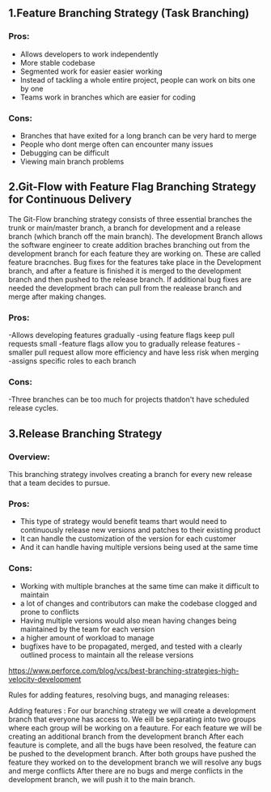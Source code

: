 ## 1.Feature Branching Strategy (Task Branching) 
### Pros:
* Allows developers to work independently
* More stable codebase
* Segmented work for easier easier working
* Instead of tackling a whole entire project, people can work on bits one by one
* Teams work in branches which are easier for coding

### Cons:
* Branches that have exited for a long branch can be very hard to merge
* People who dont merge often can encounter many issues
* Debugging can be difficult
* Viewing main branch problems

## 2.Git-Flow with Feature Flag Branching Strategy for Continuous Delivery
The Git-Flow branching strategy consists of three essential branches the trunk or main/master branch, a branch for development
and a release branch (which branch off the main branch). The development Branch allows the software engineer to create addition braches branching out from the development branch for each feature they are working on. These are called feature bracnches. Bug fixes for the features take place in the Development branch, and after a feature is finished it is merged to the development branch and then pushed to the release branch. If additional bug fixes are needed the development brach can pull from the realease branch and merge after making changes.
### Pros:
-Allows developing features gradually 
-using feature flags keep pull requests small 
-feature flags allow you to gradually release features
-smaller pull request allow more efficiency and have less risk when merging 
-assigns specific roles to each branch 
### Cons:
-Three branches can be too much for projects thatdon't have scheduled release cycles. 

## 3.Release Branching Strategy
### Overview: 
This branching strategy involves creating a branch for every new release that a team decides to pursue.
### Pros:
* This type of strategy would benefit teams thart would need to continuously release new versions and patches to their existing product
* It can handle the customization of the version for each customer
* And it can handle having multiple versions being used at the same time
### Cons:
* Working with multiple branches at the same time can make it difficult to maintain
* a lot of changes and contributors can make the codebase clogged and prone to conflicts
* Having multiple versions would also mean having changes being maintained by the team for each version 
* a higher amount of workload to manage
* bugfixes have to be propagated, merged, and tested with a clearly outlined process to maintain all the release versions

https://www.perforce.com/blog/vcs/best-branching-strategies-high-velocity-development



Rules for adding features, resolving bugs, and managing releases: 

Adding features : 
For our branching strategy we will create a development branch that everyone has access to. 
We eill be separating into two groups where each group will be working on a feauture.
For each feature we will be creating an additional branch from the development branch
After each feauture is complete, and all the bugs have been resolved, the feature can be pushed to 
the development branch.
After both groups have pushed the feature they worked on to the development branch we will 
resolve any bugs and merge conflicts 
After there are no bugs and merge conflicts in the development branch, we will push it to the main branch.








